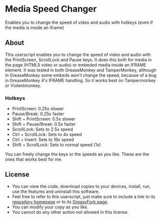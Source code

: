 # Media Speed Changer

Enables you to change the speed of video and audio with hotkeys (even if the media is inside an iframe)

## About

This userscript enables you to change the speed of video and audio with the PrintScreen, ScrollLock and Pause keys. It does this both for media in the page (HTML5 video or audio) or embeded media inside an IFRAME element. It was tested in both GreaseMonkey and TamperMonkey, although in GreaseMonkey some embeds won't change the speed, because of a bug in GreaseMonkey 4's IFRAME handling. So it works best on Tampermonkey or Violentmonkey.

### Hotkeys

- PrintScreen: 0.25x slower
- Pause/Break: 0.25x faster
- Shift + PrintScreen: 0.5x slower
- Shift + Pause/Break: 0.5x faster
- ScrollLock: Sets to 2.5x speed
- Ctrl + ScrollLock: Sets to 4x speed
- Ctrl + Insert: Sets to 16x speed
- Shift + ScrollLock: Sets to normal speed (1x)

You can freely change the keys or the speeds as you like. These are the ones that works best for me.

## License

- You can view the code, download copies to your devices, install, run, use the features and uninstall this software.
- Feel free to refer to this userscript, just make sure to include a link to its [repository homepage](https://github.com/hjk789/Creations/tree/master/JavaScript/Userscripts/Media-Speed-Changer) or to its [GreasyFork page](https://greasyfork.org/scripts/409500-media-speed-changer). 
- You can modify your copy as you like.
- You cannot do any other action not allowed in this license.  
